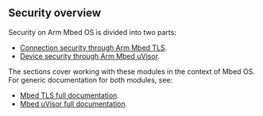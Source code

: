 ## Security overview

Security on Arm Mbed OS is divided into two parts:

* [Connection security through Arm Mbed TLS](/docs/v5.6/reference/tls.html).
* [Device security through Arm Mbed uVisor](/docs/v5.6/reference/uvisor.html).

The sections cover working with these modules in the context of Mbed OS. For generic documentation for both modules, see:

* [Mbed TLS full documentation](https://tls.mbed.org/).
* [Mbed uVisor full documentation](https://docs.mbed.com/docs/uvisor-and-uvisor-lib-documentation/en/latest/).
